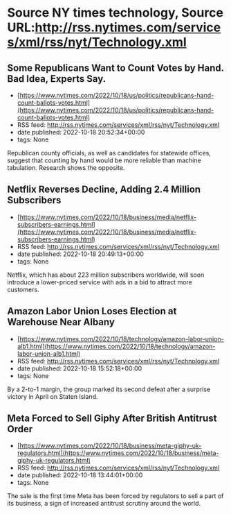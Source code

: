 # Source NY times technology, Source URL:http://rss.nytimes.com/services/xml/rss/nyt/Technology.xml

## Some Republicans Want to Count Votes by Hand. Bad Idea, Experts Say.
 - [https://www.nytimes.com/2022/10/18/us/politics/republicans-hand-count-ballots-votes.html](https://www.nytimes.com/2022/10/18/us/politics/republicans-hand-count-ballots-votes.html)
 - RSS feed: http://rss.nytimes.com/services/xml/rss/nyt/Technology.xml
 - date published: 2022-10-18 20:52:34+00:00
 - tags: None

Republican county officials, as well as candidates for statewide offices, suggest that counting by hand would be more reliable than machine tabulation. Research shows the opposite.

## Netflix Reverses Decline, Adding 2.4 Million Subscribers
 - [https://www.nytimes.com/2022/10/18/business/media/netflix-subscribers-earnings.html](https://www.nytimes.com/2022/10/18/business/media/netflix-subscribers-earnings.html)
 - RSS feed: http://rss.nytimes.com/services/xml/rss/nyt/Technology.xml
 - date published: 2022-10-18 20:49:13+00:00
 - tags: None

Netflix, which has about 223 million subscribers worldwide, will soon introduce a lower-priced service with ads in a bid to attract more customers.

## Amazon Labor Union Loses Election at Warehouse Near Albany
 - [https://www.nytimes.com/2022/10/18/technology/amazon-labor-union-alb1.html](https://www.nytimes.com/2022/10/18/technology/amazon-labor-union-alb1.html)
 - RSS feed: http://rss.nytimes.com/services/xml/rss/nyt/Technology.xml
 - date published: 2022-10-18 15:52:18+00:00
 - tags: None

By a 2-to-1 margin, the group marked its second defeat after a surprise victory in April on Staten Island.

## Meta Forced to Sell Giphy After British Antitrust Order
 - [https://www.nytimes.com/2022/10/18/business/meta-giphy-uk-regulators.html](https://www.nytimes.com/2022/10/18/business/meta-giphy-uk-regulators.html)
 - RSS feed: http://rss.nytimes.com/services/xml/rss/nyt/Technology.xml
 - date published: 2022-10-18 13:44:01+00:00
 - tags: None

The sale is the first time Meta has been forced by regulators to sell a part of its business, a sign of increased antitrust scrutiny around the world.
